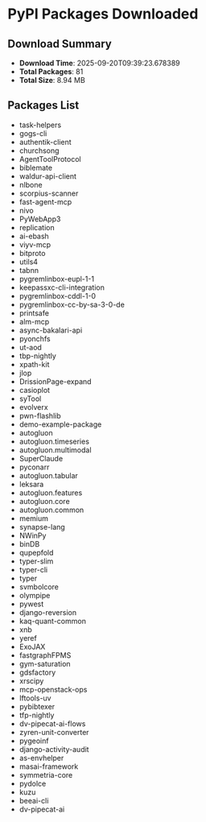 # PyPI Packages Downloaded

## Download Summary
- **Download Time**: 2025-09-20T09:39:23.678389
- **Total Packages**: 81
- **Total Size**: 8.94 MB

## Packages List
- task-helpers
- gogs-cli
- authentik-client
- churchsong
- AgentToolProtocol
- biblemate
- waldur-api-client
- nlbone
- scorpius-scanner
- fast-agent-mcp
- nivo
- PyWebApp3
- replication
- ai-ebash
- viyv-mcp
- bitproto
- utils4
- tabnn
- pygremlinbox-eupl-1-1
- keepassxc-cli-integration
- pygremlinbox-cddl-1-0
- pygremlinbox-cc-by-sa-3-0-de
- printsafe
- alm-mcp
- async-bakalari-api
- pyonchfs
- ut-aod
- tbp-nightly
- xpath-kit
- jlop
- DrissionPage-expand
- casioplot
- syTool
- evolverx
- pwn-flashlib
- demo-example-package
- autogluon
- autogluon.timeseries
- autogluon.multimodal
- SuperClaude
- pyconarr
- autogluon.tabular
- leksara
- autogluon.features
- autogluon.core
- autogluon.common
- memium
- synapse-lang
- NWinPy
- binDB
- qupepfold
- typer-slim
- typer-cli
- typer
- svmbolcore
- olympipe
- pywest
- django-reversion
- kaq-quant-common
- xnb
- yeref
- ExoJAX
- fastgraphFPMS
- gym-saturation
- gdsfactory
- xrscipy
- mcp-openstack-ops
- lftools-uv
- pybibtexer
- tfp-nightly
- dv-pipecat-ai-flows
- zyren-unit-converter
- pygeoinf
- django-activity-audit
- as-envhelper
- masai-framework
- symmetria-core
- pydolce
- kuzu
- beeai-cli
- dv-pipecat-ai
